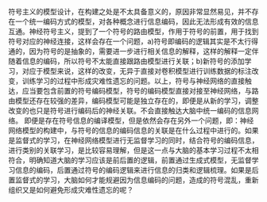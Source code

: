 


符号主义的模型设计，在构建之处是不太具备意义的，原因非常显然易见，并不存在一个统一编码方式的模型，对各种概念进行信息编码，因此无法形成有效的信息互通。神经符号主义，提到了一个符号的路由模型，作用于符号的前置，用于找到符号对应的神经连接，这样会存在一个问题，a)符号即编码的逻辑其实是不太行得通的，因为符号的是抽象的，需要进一步进行相关信息的解释，这样的解释一定伴随着信息的编码，所以符号不太能直接跟路由模型进行关联；b)新符号的添加学习，对应于模型来说，这样的改变，无异于直接对卷积模型进行训练数据的标注改变，训练学习的过程中形成灾难性遗忘的问题。以上，符号与神经网络的直接触达，应当要包含前置的符号编码模型，符号的编码模型直接对接至神经网络，与路由模型还存在较强的差异，编码模型可能是独立存在的，即便是从新的学习，调整改变的也只是符号进行编码后的神经关联。不会直接触达大脑中统一编码的信息网络。
即便是存在符号信息的编译模型，但是依然会存在另外一个问题，即：神经网络模型的构建中，与符号的信息的编码信息的关联是在什么过程中进行的。如果是监督式的学习，在神经网络模型进行无监督学习的同时，结合符号的编码信息，进行类别的关联学习，是比较容易理解，但是这一点与大脑的基本学习过程不太相符合，明确知道大脑的学习应该是前后置的逻辑，前置通过生成式模型，无监督学习信息的编码，后置通过符号的编码逻辑来进行信息的归类和逻辑梳理。如果是后置监督式的学习，大脑如何才能规避因为信息编码的问题，造成的符号混乱，重新组织又是如何避免形成灾难性遗忘的呢？
